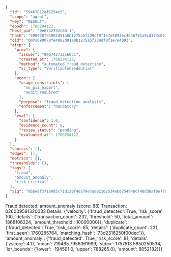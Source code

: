 ```json
{
  "id": "59467812ef1254c5",
  "scope": "agent",
  "key": "RESULT",
  "epoch": 1760294122,
  "host_pid": "9e6742732c60:1",
  "hash": "690078fe4082d91a0b1275a5f239df0f1e7e4093ec464b781a9cd173c0578ada",
  "cid": "QmV1690078fe4082d91a0b1275a5f239df0f1e7e4093",
  "aicp": {
    "prov": {
      "issuer": "9e6742732c60:1",
      "created_at": 1760294122,
      "method": "automated_fraud_detection",
      "vc_type": "VerifiableCredential"
    },
    "ucon": {
      "usage_constraints": [
        "no_pii_export",
        "audit_required"
      ],
      "purpose": "fraud_detection_analysis",
      "enforcement": "mandatory"
    },
    "eval": {
      "confidence": 1.0,
      "evidence_count": 0,
      "review_status": "pending",
      "evaluated_at": 1760294122
    }
  },
  "sources": [],
  "edges": [],
  "metrics": {},
  "thresholds": {},
  "tags": [
    "fraud",
    "amount_anomaly",
    "risk_critical"
  ],
  "sig": "05be6f37189d5c71d130f4e579e7a882102534eb6754940c740d36afbe770598"
}
```

Fraud detected: amount_anomaly (score: 88)
Transaction: 026009591320033
Details: {'velocity': {'fraud_detected': True, 'risk_score': 100, 'details': {'transaction_count': 232, 'threshold': 50, 'total_amount': 1868106224, 'amount_threshold': 10000000}}, 'duplicate': {'fraud_detected': True, 'risk_score': 85, 'details': {'duplicate_count': 231, 'first_seen': 1760285764, 'matching_hash': '73d2316250f00dec'}}, 'amount_anomaly': {'fraud_detected': True, 'risk_score': 81, 'details': {'zscore': 4.17, 'mean': 719465.7956361999, 'stdev': 1757513.5850259534, 'iqr_bounds': {'lower': -194591.0, 'upper': 788265.0}, 'amount': 8052182}}}